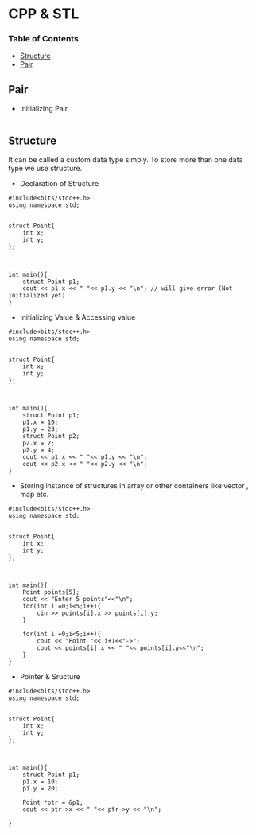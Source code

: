# CPP & STL


### Table of Contents
- [Structure](#structure)
- [Pair](#pair)


## Pair
- Initializing Pair
```

```

## Structure

It can be called a custom data type simply. To store more than one data type we use structure. 

- Declaration of Structure
```
#include<bits/stdc++.h> 
using namespace std;


struct Point{
    int x;
    int y;
};



int main(){
    struct Point p1;
    cout << p1.x << " "<< p1.y << "\n"; // will give error (Not initialized yet)
}

```
- Initializing Value & Accessing value
```
#include<bits/stdc++.h> 
using namespace std;


struct Point{
    int x;
    int y;
};



int main(){
    struct Point p1;
    p1.x = 10;
    p1.y = 23;
    struct Point p2;
    p2.x = 2;
    p2.y = 4;
    cout << p1.x << " "<< p1.y << "\n";
    cout << p2.x << " "<< p2.y << "\n";
}

```

- Storing instance of structures in array or other containers like vector , map etc.
```
#include<bits/stdc++.h> 
using namespace std;


struct Point{
    int x;
    int y;
};



int main(){
    Point points[5];
    cout << "Enter 5 points"<<"\n";
    for(int i =0;i<5;i++){
        cin >> points[i].x >> points[i].y;
    }

    for(int i =0;i<5;i++){
        cout << "Point "<< i+1<<"->";
        cout << points[i].x << " "<< points[i].y<<"\n";
    }
}

```

- Pointer & Sructure 
```
#include<bits/stdc++.h> 
using namespace std;


struct Point{
    int x;
    int y;
};



int main(){
    struct Point p1;
    p1.x = 10;
    p1.y = 20;
    
    Point *ptr = &p1;
    cout << ptr->x << " "<< ptr->y << "\n";

}

```